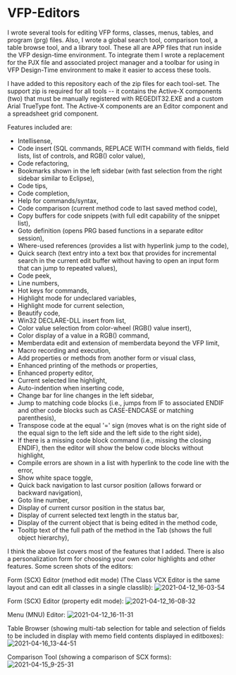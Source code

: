 # VFP-Editors

I wrote several tools for editing VFP forms, classes, menus, tables, and program (prg) files.  Also, I wrote a global search tool, comparison tool, a table browse tool, and a library tool. These all are APP files that run inside the VFP design-time environment. To integrate them I wrote a replacement for the PJX file and associated project manager and a toolbar for using in VFP Design-Time environment to make it easier to access these tools. 

I have added to this repository each of the zip files for each tool-set.  The support zip is required for all tools -- it contains the Active-X components (two) that must be manually registered with REGEDIT32.EXE and a custom Arial TrueType font.  The Active-X components are an Editor component and a spreadsheet grid component.

Features included are:
<ul>
<li>Intellisense,</li>
<li>Code insert (SQL commands, REPLACE WITH command with fields, field lists, list of controls, and RGB() color value),</li>
<li>Code refactoring,</li>
<li>Bookmarks shown in the left sidebar (with fast selection from the right sidebar similar to Eclipse),</li>
<li>Code tips,</li>
<li>Code completion,</li>
<li>Help for commands/syntax,</li>
<li>Code comparison (current method code to last saved method code),</li>
<li>Copy buffers for code snippets (with full edit capability of the snippet list),</li>
<li>Goto definition (opens PRG based functions in a separate editor session),</li>
<li>Where-used references (provides a list with hyperlink jump to the code),</li>
<li>Quick search (text entry into a text box that provides for incremental search in the current edit buffer without having to open an input form that can jump to repeated values),</li>
<li>Code peek,</li>
<li>Line numbers,</li>
<li>Hot keys for commands,</li>
<li>Highlight mode for undeclared variables,</li>
<li>Highlight mode for current selection,</li>
<li>Beautify code,</li>
<li>Win32 DECLARE-DLL insert from list,</li>
<li>Color value selection from color-wheel (RGB() value insert),</li>
<li>Color display of a value in a RGB() command,</li>
<li>Memberdata edit and extension of memberdata beyond the VFP limit,</li>
<li>Macro recording and execution,</li>
<li>Add properties or methods from another form or visual class,</li>
<li>Enhanced printing of the methods or properties,</li>
<li>Enhanced property editor,</li>
<li>Current selected line highlight,</li>
<li>Auto-indention when inserting code,</li>
<li>Change bar for line changes in the left sidebar,</li>
<li>Jump to matching code blocks (i.e., jumps from IF to associated ENDIF and other code blocks such as CASE-ENDCASE or matching parenthesis),</li>
<li>Transpose code at the equal '=' sign (moves what is on the right side of the equal sign to the left side and the left side to the right side),</li>
<li>If there is a missing code block command (i.e., missing the closing ENDIF), then the editor will show the below code blocks without highlight,</li>
<li>Compile errors are shown in a list with hyperlink to the code line with the error,</li>
<li>Show white space toggle,</li>
<li>Quick back navigation to last cursor position (allows forward or backward navigation),</li>
<li>Goto line number,</li>
<li>Display of current cursor position in the status bar,</li>
<li>Display of current selected text length in the status bar,</li>
<li>Display of the current object that is being edited in the method code,</li>
<li>Tooltip text of the full path of the method in the Tab (shows the full object hierarchy),</li>
</ul>

I think the above list covers most of the features that I added. There is also a personalization form for choosing your own color highlights and other features.  Some screen shots of the editors:

Form (SCX) Editor (method edit mode) (The Class VCX Editor is the same layout and can edit all classes in a single classlib):
![2021-04-12_16-03-54](https://user-images.githubusercontent.com/28057069/114871566-698f8c00-9dc7-11eb-8cf2-f3cf7ce9bb83.png)

Form (SCX) Editor (property edit mode):
![2021-04-12_16-08-32](https://user-images.githubusercontent.com/28057069/114871750-9d6ab180-9dc7-11eb-9b6f-f02477b078ae.png)

Menu (MNU) Editor:
![2021-04-12_16-11-31](https://user-images.githubusercontent.com/28057069/114871900-c723d880-9dc7-11eb-95b9-aef91733cfe0.png)

Table Browser (showing multi-tab selection for table and selection of fields to be included in display with memo field contents displayed in editboxes):
![2021-04-16_13-44-51](https://user-images.githubusercontent.com/28057069/115063874-29f59c80-9eba-11eb-9509-8d3b81e950b8.png)

Comparison Tool (showing a comparison of SCX forms):
![2021-04-15_9-25-31](https://user-images.githubusercontent.com/28057069/114876921-cb9ec000-9dcc-11eb-8a0f-d25aff375856.png)

